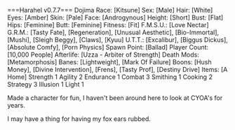 ===Harahel v0.7.7===
Dojima
Race: [Kitsune]
Sex: [Male]
Hair: [White]
Eyes: [Amber]
Skin: [Pale]
Face: [Androgynous]
Height: [Short]
Bust: [Flat]
Hips: [Feminine]
Butt: [Feminine]
Fitness: [Fit]
F.M.S.U.: [Love Nectar]
G.R.M.: [Tasty Fate], [Regeneration], [Unusual Aesthetic], [Bio-Immortal], [Mushi], [Sleigh Beggy], [Claws], [Kyuu]
U.T.T.: [Excalibur], [Biggus Dickus], [Absolute Comfy], [Porn Physics]
Spawn Point: [Ballad]
Player Count: [10,000 People]
Afterlife: [Uzza - Arbiter of Strength]
Death Mods: [Metamorphosis]
Banes: [Lightweight], [Mark Of Failure]
Boons: [Hush Money], [Divine Intervention], [Frens], [Tasty Prof], [Destiny Drive]
Items: [A Home]
Strength 1
Agility 2
Endurance 1
Combat 3
Smithing 1
Cooking 2
Strategy 3
Illusion 1
Light 1

Made a character for fun, I haven't been around here to look at CYOA's for years.

I may have a thing for having my fox ears rubbed.
